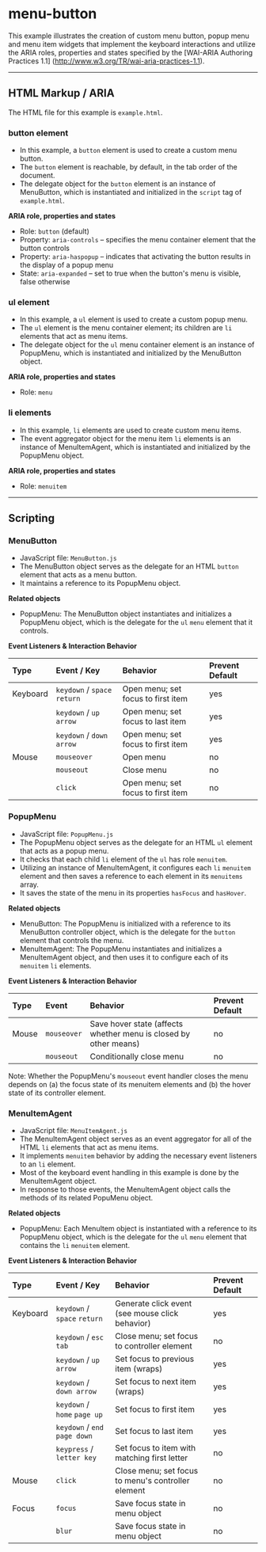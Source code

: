 # menu-button
This example illustrates the creation of custom menu button, popup menu and menu
item widgets that implement the keyboard interactions and utilize the ARIA roles,
properties and states specified by the [WAI-ARIA Authoring Practices 1.1]
(http://www.w3.org/TR/wai-aria-practices-1.1).

----------------------------------------------------------------
## HTML Markup / ARIA
The HTML file for this example is `example.html`.

### button element
* In this example, a `button` element is used to create a custom menu button.
* The `button` element is reachable, by default, in the tab order of the document.
* The delegate object for the `button` element is an instance of MenuButton, which is
  instantiated and initialized in the `script` tag of `example.html`.

__ARIA role, properties and states__
* Role: `button` (default)
* Property: `aria-controls` &#8211; specifies the menu container element that the button controls
* Property: `aria-haspopup` &#8211; indicates that activating the button results in the display of a popup menu
* State: `aria-expanded` &#8211; set to true when the button's menu is visible, false otherwise

### ul element
* In this example, a `ul` element is used to create a custom popup menu.
* The `ul` element is the menu container element; its children are `li` elements that
  act as menu items.
* The delegate object for the `ul` menu container element is an instance of PopupMenu,
  which is instantiated and initialized by the MenuButton object.

__ARIA role, properties and states__
* Role: `menu`

### li elements
* In this example, `li` elements are used to create custom menu items.
* The event aggregator object for the menu item `li` elements is an instance of MenuItemAgent,
  which is instantiated and initialized by the PopupMenu object.

__ARIA role, properties and states__
* Role: `menuitem`

----------------------------------------------------------------
## Scripting

### MenuButton
* JavaScript file: `MenuButton.js`
* The MenuButton object serves as the delegate for an HTML `button` element that acts as a menu button.
* It maintains a reference to its PopupMenu object.

__Related objects__

* PopupMenu: The MenuButton object instantiates and initializes a PopupMenu object,
  which is the delegate for the `ul` `menu` element that it controls.

__Event Listeners & Interaction Behavior__

| Type         | Event / Key                  | Behavior                           | Prevent Default |
| :----------- | :--------------------------- | :--------------------------------- | :-------------- |
| Keyboard     | `keydown` / `space` `return` | Open menu; set focus to first item | yes |
|              | `keydown` / `up arrow`       | Open menu; set focus to last item  | yes |
|              | `keydown` / `down arrow`     | Open menu; set focus to first item | yes |
| Mouse        | `mouseover`                  | Open menu                          | no  |
|              | `mouseout`                   | Close menu                         | no  |
|              | `click`                      | Open menu; set focus to first item | no  |

### PopupMenu
* JavaScript file: `PopupMenu.js`
* The PopupMenu object serves as the delegate for an HTML `ul` element that acts as a popup menu.
* It checks that each child `li` element of the `ul` has role `menuitem`.
* Utilizing an instance of MenuItemAgent, it configures each `li` `menuitem` element and then
  saves a reference to each element in its `menuitems` array.
* It saves the state of the menu in its properties `hasFocus` and `hasHover`.

__Related objects__

* MenuButton: The PopupMenu is initialized with a reference to its MenuButton controller object, which is
  the delegate for the `button` element that controls the menu.
* MenuItemAgent: The PopupMenu instantiates and initializes a MenuItemAgent object, and then uses it to
  configure each of its `menuitem` `li` elements.

__Event Listeners & Interaction Behavior__

| Type         | Event               | Behavior      | Prevent Default |
| :----------- | :------------------ | :------------ | :-------------- |
| Mouse        | `mouseover`         | Save hover state (affects whether menu is closed by other means)  | no |
|              | `mouseout`          | Conditionally close menu | no |

Note:  Whether the PopupMenu's `mouseout` event handler closes the menu depends on (a) the focus state of its menuitem elements and (b) the hover state of its controller element.

### MenuItemAgent
* JavaScript file: `MenuItemAgent.js`
* The MenuItemAgent object serves as an event aggregator for all of the HTML `li` elements that act as menu items.
* It implements `menuitem` behavior by adding the necessary event listeners to an `li` element.
* Most of the keyboard event handling in this example is done by the MenuItemAgent object.
* In response to those events, the MenuItemAgent object calls the methods of its related PopuMenu object.

__Related objects__

* PopupMenu: Each MenuItem object is instantiated with a reference to its PopupMenu object, which is the
  delegate for the `ul` `menu` element that contains the `li` `menuitem` element.

__Event Listeners & Interaction Behavior__

| Type         | Event / Key                    | Behavior                           | Prevent Default |
| :----------- | :----------------------------- | :--------------------------------- | :-------------- |
| Keyboard     | `keydown` / `space` `return`   | Generate click event (see mouse click behavior) | yes |
|              | `keydown` / `esc` `tab`        | Close menu; set focus to controller element | no |
|              | `keydown` / `up arrow`         | Set focus to previous item (wraps) | yes |
|              | `keydown` / `down arrow`       | Set focus to next item (wraps)     | yes |
|              | `keydown` / `home` `page up`   | Set focus to first item            | yes |
|              | `keydown` / `end` `page down`  | Set focus to last item             | yes |
|              | `keypress` /  `letter key`     | Set focus to item with matching first letter | no |
| Mouse        | `click`                        | Close menu; set focus to menu's controller element | no |
| Focus        | `focus`                        | Save focus state in menu object    | no |
|              | `blur`                         | Save focus state in menu object    | no |

